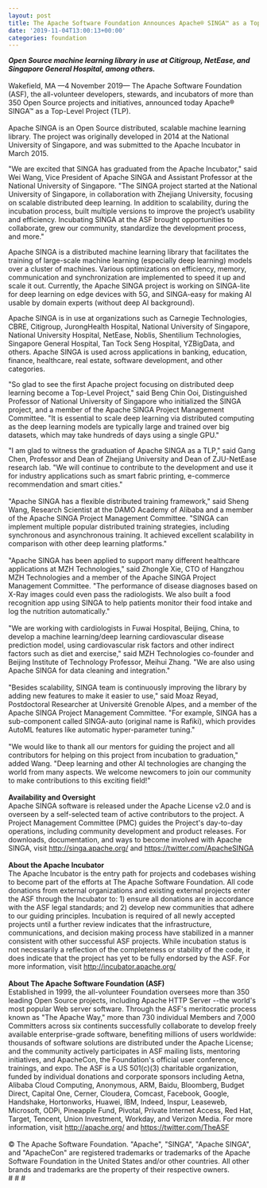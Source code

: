 ```yaml
---
layout: post
title: The Apache Software Foundation Announces Apache® SINGA™ as a Top-Level Project
date: '2019-11-04T13:00:13+00:00'
categories: foundation
---
```

<div> 
    <div><strong><em>Open Source machine learning library in use at Citigroup, NetEase, and Singapore General Hospital, among others.</em></strong></div> 
    <div><br /></div> 
    <div>Wakefield, MA —4 November 2019— The Apache Software Foundation (ASF), the all-volunteer developers, stewards, and incubators of more than 350 Open Source projects and initiatives, announced today Apache® SINGA™ as a Top-Level Project (TLP).</div> 
    <div><br /></div> 
    <div>Apache SINGA is an Open Source distributed, scalable machine learning library. The project was originally developed in 2014 at the National University of Singapore, and was submitted to the Apache Incubator in March 2015.</div> 
    <div> 
      <p>&quot;We are excited that SINGA has graduated from the Apache Incubator,&quot; said Wei Wang, Vice President of Apache SINGA and Assistant Professor at the National University of Singapore. &quot;The SINGA project started at the National University of Singapore, in collaboration with Zhejiang University, focusing on scalable distributed deep learning. In addition to scalability, during the incubation process, built multiple versions to improve the project’s usability and efficiency. Incubating SINGA at the ASF brought opportunities to collaborate, grew our community, standardize the development process, and more.&quot;</p> 
      <p>Apache SINGA is a distributed machine learning library that facilitates the training of large-scale machine learning (especially deep learning) models over a cluster of machines. Various optimizations on efficiency, memory, communication and synchronization are implemented to speed it up and scale it out. Currently, the Apache SINGA project is working on SINGA-lite for deep learning on edge devices with 5G, and SINGA-easy for making AI usable by domain experts (without deep AI background).</p> 
    </div> 
    <div> </div> 
    <div> 
      <p>Apache SINGA is in use at organizations such as Carnegie Technologies, CBRE, Citigroup, JurongHealth Hospital, National University of Singapore, National University Hospital, NetEase, Noblis, Shentilium Technologies, Singapore General Hospital, Tan Tock Seng Hospital, YZBigData, and others. Apache SINGA is used across applications in banking, education, finance, healthcare, real estate, software development, and other categories.</p> 
      <p>&quot;So glad to see the first Apache project focusing on distributed deep learning become a Top-Level Project,&quot; said Beng Chin Ooi, Distinguished Professor of National University of Singapore who initialized the SINGA project, and a member of the Apache SINGA Project Management Committee. &quot;It is essential to scale deep learning via distributed computing as the deep learning models are typically large and trained over big datasets, which may take hundreds of days using a single GPU.&quot;</p> 
    </div> 
    <div> </div> 
    <div>&quot;I am glad to witness the graduation of Apache SINGA as a TLP,&quot; said Gang Chen, Professor and Dean of Zhejiang University and Dean of ZJU-NetEase research lab. &quot;We will continue to contribute to the development and use it for industry applications such as smart fabric printing, e-commerce recommendation and smart cities.&quot;</div> 
    <div><br /></div> 
    <div>&quot;Apache SINGA has a flexible distributed training framework,&quot; said Sheng Wang, Research Scientist at the DAMO Academy of Alibaba and a member of the Apache SINGA Project Management Committee. &quot;SINGA can implement multiple popular distributed training strategies, including synchronous and asynchronous training. It achieved excellent scalability in comparison with other deep learning platforms.&quot;</div> 
    <div><br /></div> 
    <div>&quot;Apache SINGA has been applied to support many different healthcare applications at MZH Technologies,&quot; said Zhongle Xie, CTO of Hangzhou MZH Technologies and a member of the Apache SINGA Project Management Committee. &quot;The performance of disease diagnoses based on X-Ray images could even pass the radiologists. We also built a food recognition app using SINGA to help patients monitor their food intake and log the nutrition automatically.&quot;</div> 
    <div><br /></div> 
    <div>&quot;We are working with cardiologists in Fuwai Hospital, Beijing, China, to develop a machine learning/deep learning cardiovascular disease prediction model, using cardiovascular risk factors and other indirect factors such as diet and exercise,&quot; said MZH Technologies co-founder and Beijing Institute of Technology Professor, Meihui Zhang. &quot;We are also using Apache SINGA for data cleaning and integration.&quot;</div> 
    <div><br /></div> 
    <div>&quot;Besides scalability, SINGA team is continuously improving the library by adding new features to make it easier to use,&quot; said Moaz Reyad, Postdoctoral Researcher at Université Grenoble Alpes, and a member of the Apache SINGA Project Management Committee. &quot;For example, SINGA has a sub-component called SINGA-auto (original name is Rafiki), which provides AutoML features like automatic hyper-parameter tuning.&quot;</div> 
    <div><br /></div> 
    <div>&quot;We would like to thank all our mentors for guiding the project and all contributors for helping on this project from incubation to graduation,&quot; added Wang. &quot;Deep learning and other AI technologies are changing the world from many aspects. We welcome newcomers to join our community to make contributions to this exciting field!&quot;</div> 
    <div><br /></div> 
    <div><strong>Availability and Oversight</strong></div> 
    <div>Apache SINGA software is released under the Apache License v2.0 and is overseen by a self-selected team of active contributors to the project. A Project Management Committee (PMC) guides the Project's day-to-day operations, including community development and product releases. For downloads, documentation, and ways to become involved with Apache SINGA, visit <a href="http://singa.apache.org/">http://singa.apache.org/</a> and <a href="https://twitter.com/ApacheSINGA">https://twitter.com/ApacheSINGA</a></div> 
    <div><br /></div> 
    <div><strong>About the Apache Incubator</strong></div> 
    <div>The Apache Incubator is the entry path for projects and codebases wishing to become part of the efforts at The Apache Software Foundation. All code donations from external organizations and existing external projects enter the ASF through the Incubator to: 1) ensure all donations are in accordance with the ASF legal standards; and 2) develop new communities that adhere to our guiding principles. Incubation is required of all newly accepted projects until a further review indicates that the infrastructure, communications, and decision making process have stabilized in a manner consistent with other successful ASF projects. While incubation status is not necessarily a reflection of the completeness or stability of the code, it does indicate that the project has yet to be fully endorsed by the ASF. For more information, visit <a href="http://incubator.apache.org/">http://incubator.apache.org/</a></div> 
    <div><br /></div> 
    <div><strong>About The Apache Software Foundation (ASF)</strong></div> 
    <div>Established in 1999, the all-volunteer Foundation oversees more than 350 leading Open Source projects, including Apache HTTP Server --the world's most popular Web server software. Through the ASF's meritocratic process known as &quot;The Apache Way,&quot; more than 730 individual Members and 7,000 Committers across six continents successfully collaborate to develop freely available enterprise-grade software, benefiting millions of users worldwide: thousands of software solutions are distributed under the Apache License; and the community actively participates in ASF mailing lists, mentoring initiatives, and ApacheCon, the Foundation's official user conference, trainings, and expo. The ASF is a US 501(c)(3) charitable organization, funded by individual donations and corporate sponsors including Aetna, Alibaba Cloud Computing, Anonymous, ARM, Baidu, Bloomberg, Budget Direct, Capital One, Cerner, Cloudera, Comcast, Facebook, Google, Handshake, Hortonworks, Huawei, IBM, Indeed, Inspur, Leaseweb, Microsoft, ODPi, Pineapple Fund, Pivotal, Private Internet Access, Red Hat, Target, Tencent, Union Investment, Workday, and Verizon Media. For more information, visit <a href="http://apache.org/">http://apache.org/</a> and <a href="https://twitter.com/TheASF">https://twitter.com/TheASF</a></div> 
    <div><br /></div> 
    <div>© The Apache Software Foundation. &quot;Apache&quot;, &quot;SINGA&quot;, &quot;Apache SINGA&quot;, and &quot;ApacheCon&quot; are registered trademarks or trademarks of the Apache Software Foundation in the United States and/or other countries. All other brands and trademarks are the property of their respective owners.</div> 
    <div> </div> 
    <div># # #</div> 
  </div>
